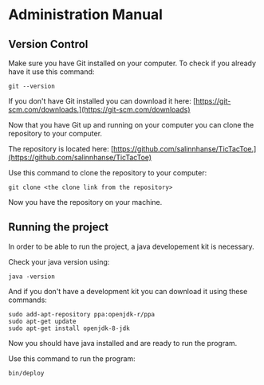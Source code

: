 # Administration Manual

## Version Control

Make sure you have Git installed on your computer. To check if you already have it use this command: 
```
git --version
```
If you don't have Git installed you can download it here: [https://git-scm.com/downloads.](https://git-scm.com/downloads)

Now that you have Git up and running on your computer you can clone the repository to your computer.

The repository is located here: [https://github.com/salinnhanse/TicTacToe.](https://github.com/salinnhanse/TicTacToe)

Use this command to clone the repository to your computer:
```
git clone <the clone link from the repository>
```
Now you have the repository on your machine.

## Running the project

In order to be able to run the project, a java developement kit is necessary.

Check your java version using:
```
java -version
```
And if you don't have a development kit you can download it using these commands:
```
sudo add-apt-repository ppa:openjdk-r/ppa
sudo apt-get update
sudo apt-get install openjdk-8-jdk
```
Now you should have java installed and are ready to run the program.

Use this command to run the program:
```
bin/deploy
```